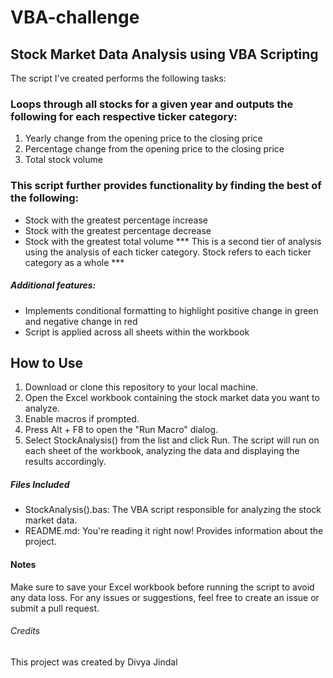 # VBA-challenge

## Stock Market Data Analysis using VBA Scripting
The script I've created performs the following tasks:

### Loops through all stocks for a given year and outputs the following for each respective ticker category:
1. Yearly change from the opening price to the closing price
2. Percentage change from the opening price to the closing price
3. Total stock volume

### This script further provides functionality by finding the best of the following:
+ Stock with the greatest percentage increase
+ Stock with the greatest percentage decrease
+ Stock with the greatest total volume
*** This is a second tier of analysis using the analysis of each ticker category. Stock refers to each ticker category as a whole ***

##### Additional features:
- Implements conditional formatting to highlight positive change in green and negative change in red
- Script is applied across all sheets within the workbook


## How to Use
1. Download or clone this repository to your local machine.
2. Open the Excel workbook containing the stock market data you want to analyze.
3. Enable macros if prompted.
4. Press Alt + F8 to open the "Run Macro" dialog.
5. Select StockAnalysis() from the list and click Run.
The script will run on each sheet of the workbook, analyzing the data and displaying the results accordingly.

##### Files Included
* StockAnalysis().bas: The VBA script responsible for analyzing the stock market data.
* README.md: You're reading it right now! Provides information about the project.

#### Notes
Make sure to save your Excel workbook before running the script to avoid any data loss.
For any issues or suggestions, feel free to create an issue or submit a pull request.

###### Credits
This project was created by Divya Jindal
